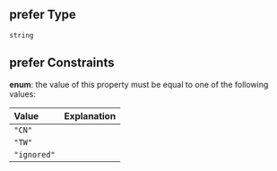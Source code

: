## prefer Type

`string`

## prefer Constraints

**enum**: the value of this property must be equal to one of the following values:

| Value       | Explanation |
| :---------- | ----------- |
| `"CN"`      |             |
| `"TW"`      |             |
| `"ignored"` |             |
